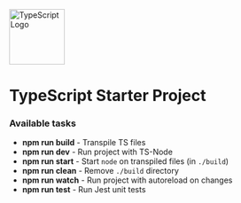 <img src="https://i.imgur.com/fAmJYWo.png" alt="TypeScript Logo" width="100"/>

# TypeScript Starter Project

### Available tasks

- **npm run build** - Transpile TS files
- **npm run dev** - Run project with TS-Node
- **npm run start** - Start `node` on transpiled files (in `./build`)
- **npm run clean** - Remove `./build` directory
- **npm run watch** - Run project with autoreload on changes
- **npm run test** - Run Jest unit tests

